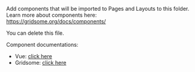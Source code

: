 Add components that will be imported to Pages and Layouts to this folder.
Learn more about components here: https://gridsome.org/docs/components/

You can delete this file.

Component documentations:
* Vue: [click here](https://cn.vuejs.org/v2/guide/components.html)
* Gridsome: [click here](https://gridsome.org/docs/components/)